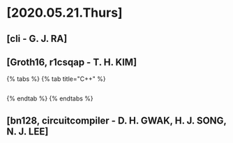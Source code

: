 # \[2020.05.21.Thurs\]

## \[cli - G. J. RA\]

## \[Groth16, r1csqap - T. H. KIM\]

{% tabs %}
{% tab title="C++" %}
```cpp

```
{% endtab %}
{% endtabs %}

## \[bn128, circuitcompiler - D. H. GWAK, H. J. SONG, N. J. LEE\]

